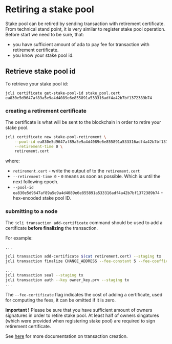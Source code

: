 # Retiring a stake pool

Stake pool can be retired by sending transaction with retirement certificate.
From technical stand point, it is very similar to register stake pool operation.
Before start we need to be sure, that:

* you have sufficient amount of ada to pay fee for transaction with retirement certificate.
* you know your stake pool id.

## Retrieve stake pool id

To retrieve your stake pool id:

```sh
jcli certificate get-stake-pool-id stake_pool.cert
ea830e5d9647af89a5e9a4d4089e6e855891a533316adf4a42b7bf1372389b74
```

### creating a retirement certificate

The certificate is what will be sent to the blockchain in order to retire
your stake pool.

```sh
jcli certificate new stake-pool-retirement \
    --pool-id ea830e5d9647af89a5e9a4d4089e6e855891a533316adf4a42b7bf1372389b74 \
    --retirement-time 0 \
    retirement.cert
```

where:

* `retirement.cert`                                                             - write the output of to the `retirement.cert`
* `--retirement-time 0`                                                        - `0` means as soon as possible. Which is until the next following epoch.
* `--pool-id ea830e5d9647af89a5e9a4d4089e6e855891a533316adf4a42b7bf1372389b74`  - hex-encoded stake pool ID.

### submitting to a node

The `jcli transaction add-certificate` command should be used to add a certificate **before finalizing** the transaction.

For example:

```sh
...

jcli transaction add-certificate $(cat retirement.cert) --staging tx
jcli transaction finalize CHANGE_ADDRESS --fee-constant 5 --fee-coefficient 2 --fee-certificate 2 --staging tx

...
jcli transaction seal --staging tx
jcli transaction auth --key owner_key.prv --staging tx
...
```

The `--fee-certificate` flag indicates the cost of adding a certificate, used for computing the fees, it can be omitted if it is zero.

**Important !**
Please be sure that you have sufficient amount of owners signatures in order to retire stake pool. At least half of owners singatures (which were provided when registering stake pool) are required to sign retirement certificate.

See [here](../jcli/transaction.md) for more documentation on transaction creation.
